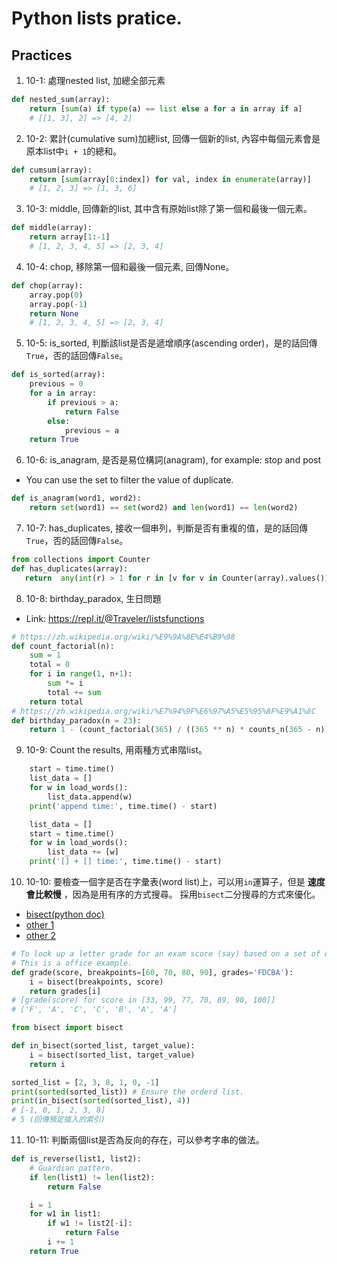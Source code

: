 # Python lists pratice.

## Practices
1. 10-1: 處理nested list, 加總全部元素
```python
def nested_sum(array):
    return [sum(a) if type(a) == list else a for a in array if a]
    # [[1, 3], 2] => [4, 2]
```
2. 10-2: 累計(cumulative sum)加總list, 回傳一個新的list, 內容中每個元素會是原本list中`i + 1`的總和。
```python
def cumsum(array):
    return [sum(array[0:index]) for val, index in enumerate(array)]
    # [1, 2, 3] => [1, 3, 6]
```
3. 10-3: middle, 回傳新的list, 其中含有原始list除了第一個和最後一個元素。
```python
def middle(array):
    return array[1:-1]
    # [1, 2, 3, 4, 5] => [2, 3, 4]
```
4. 10-4: chop, 移除第一個和最後一個元素, 回傳None。
```python
def chop(array):
    array.pop(0)
    array.pop(-1)
    return None
    # [1, 2, 3, 4, 5] => [2, 3, 4]
```
5. 10-5: is_sorted, 判斷該list是否是遞增順序(ascending order)，是的話回傳`True`，否的話回傳`False`。
```python
def is_sorted(array):
    previous = 0
    for a in array:
        if previous > a:
            return False
        else:
            previous = a
    return True
```
6. 10-6: is_anagram, 是否是易位構詞(anagram), for example: stop and post
* You can use the set to filter the value of duplicate.
```python
def is_anagram(word1, word2):
    return set(word1) == set(word2) and len(word1) == len(word2)
```
7. 10-7: has_duplicates, 接收一個串列，判斷是否有重複的值，是的話回傳`True`，否的話回傳`False`。
```python
from collections import Counter
def has_duplicates(array):
   return  any(int(r) > 1 for r in [v for v in Counter(array).values()])
```
8. 10-8: birthday_paradox, 生日問題
* Link: https://repl.it/@Traveler/listsfunctions
```python
# https://zh.wikipedia.org/wiki/%E9%9A%8E%E4%B9%98
def count_factorial(n):
    sum = 1
    total = 0
    for i in range(1, n+1):
        sum *= i
        total += sum
    return total
# https://zh.wikipedia.org/wiki/%E7%94%9F%E6%97%A5%E5%95%8F%E9%A1%8C
def birthday_paradox(n = 23):
    return 1 - (count_factorial(365) / ((365 ** n) * counts_n(365 - n)))
```
9. 10-9: Count the results, 用兩種方式串階list。
```python
    start = time.time()
    list_data = []
    for w in load_words():
        list_data.append(w)
    print('append time:', time.time() - start)

    list_data = []
    start = time.time()
    for w in load_words():
        list_data += [w]
    print('[] + [] time:', time.time() - start)
```
10. 10-10:
要檢查一個字是否在字彙表(word list)上，可以用`in`運算子，但是 __速度會比較慢__ ，因為是用有序的方式搜尋。
採用`bisect`二分搜尋的方式來優化。
* [bisect(python doc)](https://docs.python.org/3.5/library/bisect.html#module-bisect)
* [other 1](http://kuanghy.github.io/2016/06/14/python-bisect)
* [other 2](https://www.cnblogs.com/skydesign/archive/2011/09/02/2163592.html)

```python
# To look up a letter grade for an exam score (say) based on a set of ordered numeric breakpoints.
# This is a office example.
def grade(score, breakpoints=[60, 70, 80, 90], grades='FDCBA'):
    i = bisect(breakpoints, score)
    return grades[i]
# [grade(score) for score in [33, 99, 77, 70, 89, 90, 100]]
# ['F', 'A', 'C', 'C', 'B', 'A', 'A']

from bisect import bisect

def in_bisect(sorted_list, target_value):
    i = bisect(sorted_list, target_value)
    return i

sorted_list = [2, 3, 8, 1, 0, -1]
print(sorted(sorted_list)) # Ensure the orderd list.
print(in_bisect(sorted(sorted_list), 4))
# [-1, 0, 1, 2, 3, 8]
# 5 (回傳預定插入的索引)
```

11. 10-11:
判斷兩個list是否為反向的存在，可以參考字串的做法。
```python
def is_reverse(list1, list2):
    # Guardian pattern.
    if len(list1) != len(list2):
        return False

    i = 1
    for w1 in list1:
        if w1 != list2[-i]:
            return False
        i += 1
    return True
```
